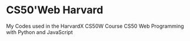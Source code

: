 # CS50'Web Harvard
My Codes used in the HarvardX CS50W Course CS50 Web Programming with Python and JavaScript
